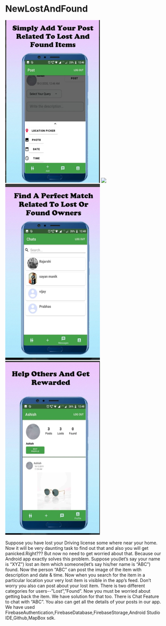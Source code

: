 # NewLostAndFound

<img src="images/first.png" width="300">
<img src="images/second.jpg" width="300">
<img src="images/third.png" width="300">
<img src="images/fourth.png" width="300">
  
  
  
  
  Suppose you have lost your Driving license some where near your home. Now it will be very daunting task to find out that and also you will get panicked.Right???
But now no need to get worried about that. Because our Android app exactly solves this problem. 
Suppose you(let’s say your name is “XYZ”) lost an item which someone(let’s say his/her name is “ABC”) found. Now the person “ABC” can post the image of the item with description and date & time. Now when you search for the item in a particular location your very lost item is visible in the app’s feed. Don’t worry you also can post about your lost item. There is two different categories for users--”Lost”,”Found”.
Now you must be worried about getting back the item. We have solution for that too. There is Chat Feature to chat with “ABC”. 
You also can get all the details of your posts in our app.
We have used FirebaseAuthentication,FirebaseDatabase,FirebaseStorage,Android Studio IDE,Github,MapBox sdk.
